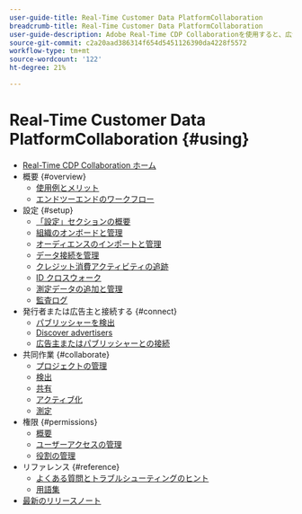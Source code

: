 ```yaml
---
user-guide-title: Real-Time Customer Data PlatformCollaboration
breadcrumb-title: Real-Time Customer Data PlatformCollaboration
user-guide-description: Adobe Real-Time CDP Collaborationを使用すると、広告主とパブリッシャーの間でシームレスで安全なデータ共有および共同作業が可能になり、リアルタイムのオーディエンスインサイトとパーソナライズされたマーケティング戦略が促進されます。
source-git-commit: c2a20aad386314f654d5451126390da4228f5572
workflow-type: tm+mt
source-wordcount: '122'
ht-degree: 21%

---
```



# Real-Time Customer Data PlatformCollaboration {#using}

* [Real-Time CDP Collaboration ホーム](./home.md)
* 概要 {#overview}
   * [使用例とメリット](./use-cases-benefits.md)
   * [エンドツーエンドのワークフロー](./end-to-end-workflow.md)
* 設定 {#setup}
   * [「設定」セクションの概要](./setup/setup-overview.md)
   * [組織のオンボードと管理](./setup/onboard-organization.md)
   * [オーディエンスのインポートと管理](./setup/onboard-audiences.md)
   * [データ接続を管理](./setup/manage-data-connection.md)
   * [クレジット消費アクティビティの追跡](/help/guide/setup/my-activity.md)
   * [ID クロスウォーク](./setup/identity-crosswalk.md)
   * [測定データの追加と管理](./setup/onboard-measurement-data.md)
   * [監査ログ](./setup/audit-logs.md)
* 発行者または広告主と接続する {#connect}
   * [パブリッシャーを検出](./connect/discover-publishers.md)
   * [Discover advertisers](./connect/discover-advertisers.md)
   * [広告主またはパブリッシャーとの接続](./connect/establishing-connections.md)
* 共同作業 {#collaborate}
   * [プロジェクトの管理](./collaborate/manage-projects.md)
   * [検出](./collaborate/discover.md)
   * [共有](./collaborate/share.md)
   * [アクティブ化](./collaborate/activate.md)
   * [測定](./collaborate/measure.md)
* 権限 {#permissions}
   * [概要](/help/guide/permissions/overview.md)
   * [ユーザーアクセスの管理](/help/guide/permissions/manage-user-access.md)
   * [役割の管理](/help/guide/permissions/manage-roles.md)
* リファレンス {#reference}
   * [よくある質問とトラブルシューティングのヒント](./faqs/common-questions.md)
   * [用語集](./glossary.md)
* [最新のリリースノート](/help/guide/release-notes/latest.md)
